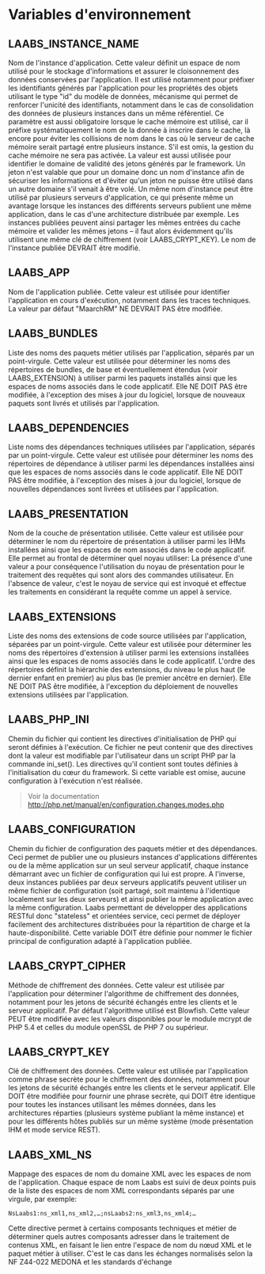 Variables d'environnement
=========================

## LAABS_INSTANCE_NAME
Nom de l'instance d'application. 
Cette valeur définit un espace de nom utilisé pour le stockage d'informations et assurer le cloisonnement des données conservées par l'application. Il est utilisé notamment pour préfixer les identifiants générés par l'application pour les propriétés des objets utilisant le type "id" du modèle de données, mécanisme qui permet de renforcer l'unicité des identifiants, notamment dans le cas de consolidation des données de plusieurs instances dans un même référentiel.
Ce paramètre est aussi obligatoire lorsque le cache mémoire est utilisé, car il préfixe systématiquement le nom de la donnée à inscrire dans le cache, là encore pour éviter les collisions de nom dans le cas où le serveur de cache mémoire serait partagé entre plusieurs instance. S'il est omis, la gestion du cache mémoire ne sera pas activée.
La valeur est aussi utilisée pour identifier le domaine de validité des jetons générés par le framework. Un jeton n'est valable que pour un domaine donc un nom d'instance afin de sécuriser les informations et d'éviter qu'un jeton ne puisse être utilisé dans un autre domaine s'il venait à être volé.
Un même nom d'instance peut être utilisé par plusieurs serveurs d'application, ce qui présente même un avantage lorsque les instances des différents serveurs publient une même application, dans le cas d'une architecture distribuée par exemple. Les instances publiées peuvent ainsi partager les mêmes entrées du cache mémoire et valider les mêmes jetons – il faut alors évidemment qu'ils utilisent une même clé de chiffrement (voir LAABS_CRYPT_KEY).
Le nom de l'instance publiée DEVRAIT être modifié.

## LAABS_APP
Nom de l'application publiée. 
Cette valeur est utilisée pour identifier l'application en cours d'exécution, notamment dans les traces techniques. La valeur par défaut "MaarchRM" NE DEVRAIT PAS être modifiée. 

## LAABS_BUNDLES
Liste des noms des paquets métier utilisés par l'application, séparés par un point-virgule.
Cette valeur est utilisée pour déterminer les noms des répertoires de bundles, de base et éventuellement étendus (voir LAABS_EXTENSION) à utiliser parmi les paquets installés ainsi que les espaces de noms associés dans le code applicatif. Elle NE DOIT PAS être modifiée, à l'exception des mises à jour du logiciel, lorsque de nouveaux paquets sont livrés et utilisés par l'application.

## LAABS_DEPENDENCIES
Liste noms des dépendances techniques utilisées par l'application, séparés par un point-virgule.
Cette valeur est utilisée pour déterminer les noms des répertoires de dépendance à utiliser parmi les dépendances installées ainsi que les espaces de noms associés dans le code applicatif. Elle NE DOIT PAS être modifiée, à l'exception des mises à jour du logiciel, lorsque de nouvelles dépendances sont livrées et utilisées par l'application.

## LAABS_PRESENTATION
Nom de la couche de présentation utilisée. Cette valeur est utilisée pour déterminer le nom du répertoire de présentation à utiliser parmi les IHMs installées ainsi que les espaces de nom associés dans le code applicatif.
Elle permet au frontal de déterminer quel noyau utiliser: La présence d'une valeur a pour conséquence l'utilisation du noyau de présentation pour le traitement des requêtes qui sont alors des commandes utilisateur. En l'absence de valeur, c'est le noyau de service qui est invoqué et effectue les traitements en considérant la requête comme un appel à service.

## LAABS_EXTENSIONS
Liste des noms des extensions de code source utilisées par l'application, séparées par un point-virgule.
Cette valeur est utilisée pour déterminer les noms des répertoires d'extension à utiliser parmi les extensions installées ainsi que les espaces de noms associés dans le code applicatif. L'ordre des répertoires définit la hiérarchie des extensions, du niveau le plus haut (le dernier enfant en premier) au plus bas (le premier ancêtre en dernier). Elle NE DOIT PAS être modifiée, à l'exception du déploiement de nouvelles extensions utilisées par l'application.

## LAABS_PHP_INI
Chemin du fichier qui contient les directives d'initialisation de PHP qui seront définies à l'exécution.
Ce fichier ne peut contenir que des directives dont la valeur est modifiable par l'utilisateur dans un script PHP par la commande ini_set(). Les directives qu'il contient sont toutes définies à l'initialisation du cœur du framework. Si cette variable est omise, aucune configuration à l'exécution n'est réalisée.

> Voir la documentation http://php.net/manual/en/configuration.changes.modes.php

## LAABS_CONFIGURATION
Chemin du fichier de configuration des paquets métier et des dépendances.
Ceci permet de publier une ou plusieurs instances d'applications différentes ou de la même application sur un seul serveur applicatif, chaque instance démarrant avec un fichier de configuration qui lui est propre. A l'inverse, deux instances publiées par deux serveurs applicatifs peuvent utiliser un même fichier de configuration (soit partagé, soit maintenu à l'identique localement sur les deux serveurs) et ainsi publier la même application avec la même configuration. Laabs permettant de développer des applications RESTful donc "stateless" et orientées service, ceci permet de déployer facilement des architectures distribuées pour la répartition de charge et la haute-disponibilité.
Cette variable DOIT être définie pour nommer le fichier principal de configuration adapté à l'application publiée.

## LAABS_CRYPT_CIPHER
Méthode de chiffrement des données.
Cette valeur est utilisée par l'application pour déterminer l'algorithme de chiffrement des données, notamment pour les jetons de sécurité échangés entre les clients et le serveur applicatif. Par défaut l'algorithme utilisé est Blowfish. Cette valeur PEUT être modifiée avec les valeurs disponibles pour le module mcrypt de PHP 5.4 et celles du module openSSL de PHP 7 ou supérieur.

## LAABS_CRYPT_KEY
Clé de chiffrement des données.
Cette valeur est utilisée par l'application comme phrase secrète pour le chiffrement des données, notamment pour les jetons de sécurité échangés entre les clients et le serveur applicatif. Elle DOIT être modifiée pour fournir une phrase secrète, qui DOIT être identique pour toutes les instances utilisant les mêmes données, dans les architectures réparties (plusieurs système publiant la même instance) et pour les différents hôtes publiés sur un même système (mode présentation IHM et mode service REST).

## LAABS_XML_NS
Mappage des espaces de nom du domaine XML avec les espaces de nom de l'application.
Chaque espace de nom Laabs est suivi de deux points puis de la liste des espaces de nom XML correspondants séparés par une virgule, par exemple:

    NsLaabs1:ns_xml1,ns_xml2,…;nsLaabs2:ns_xml3,ns_xml4;…

Cette directive permet à certains composants techniques et métier de déterminer quels autres composants adresser dans le traitement de contenus XML, en faisant le lien entre l'espace de nom du nœud XML et le paquet métier à utiliser. C'est le cas dans les échanges normalisés selon la NF Z44-022 MEDONA et les standards d'échange 
